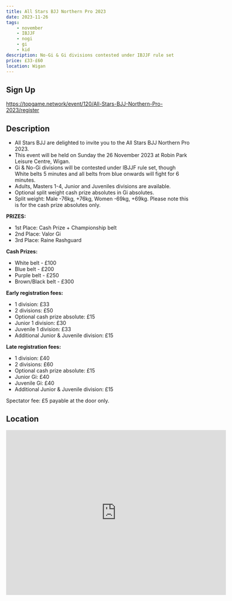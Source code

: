 ```yaml
---
title: All Stars BJJ Northern Pro 2023
date: 2023-11-26
tags:
    - november
    - IBJJF
    - nogi 
    - gi
    - kid
description: No-Gi & Gi divisions contested under IBJJF rule set
price: £33-£60
location: Wigan
---
```

## Sign Up
https://topgame.network/event/120/All-Stars-BJJ-Northern-Pro-2023/register

## Description
<ul>
  <li>All Stars BJJ are delighted to invite you to the All Stars BJJ Northern Pro 2023.</li>
  <li>This event will be held on Sunday the 26 November 2023 at Robin Park Leisure Centre, Wigan.</li>
  <li>Gi & No-Gi divisions will be contested under IBJJF rule set, though White belts 5 minutes and all belts from blue onwards will fight for 6 minutes.</li>
  <li>Adults, Masters 1-4, Junior and Juveniles divisions are available.</li>
  <li>Optional split weight cash prize absolutes in Gi absolutes.</li>
  <li>Split weight: Male -76kg, +76kg, Women -69kg, +69kg. Please note this is for the cash prize absolutes only.</li>
</ul>

<p><strong>PRIZES:</strong></p>
<ul>
  <li>1st Place: Cash Prize + Championship belt</li>
  <li>2nd Place: Valor Gi</li>
  <li>3rd Place: Raine Rashguard</li>
</ul>

<p><strong>Cash Prizes:</strong></p>
<ul>
  <li>White belt - £100</li>
  <li>Blue belt - £200</li>
  <li>Purple belt - £250</li>
  <li>Brown/Black belt - £300</li>
</ul>

<p><strong>Early registration fees:</strong></p>
<ul>
  <li>1 division: £33</li>
  <li>2 divisions: £50</li>
  <li>Optional cash prize absolute: £15</li>
  <li>Junior 1 division: £30</li>
  <li>Juvenile 1 division: £33</li>
  <li>Additional Junior & Juvenile division: £15</li>
</ul>

<p><strong>Late registration fees:</strong></p>
<ul>
  <li>1 division: £40</li>
  <li>2 divisions: £60</li>
  <li>Optional cash prize absolute: £15</li>
  <li>Junior Gi: £40</li>
  <li>Juvenile Gi: £40</li>
  <li>Additional Junior & Juvenile division: £15</li>
</ul>

<p>Spectator fee: £5 payable at the door only.</p>

## Location
<iframe src="https://www.google.com/maps/embed?pb=!1m18!1m12!1m3!1d2370.659126925836!2d-2.65725682347304!3d53.54600037234783!2m3!1f0!2f0!3f0!3m2!1i1024!2i768!4f13.1!3m3!1m2!1s0x487b0f8510869d3b%3A0x951ee9c3f891cdc!2sRobin%20Park%20Leisure%20Centre!5e0!3m2!1sen!2suk!4v1689629506789!5m2!1sen!2suk" width="600" height="450" style="border:0;" allowfullscreen="" loading="lazy" referrerpolicy="no-referrer-when-downgrade"></iframe>